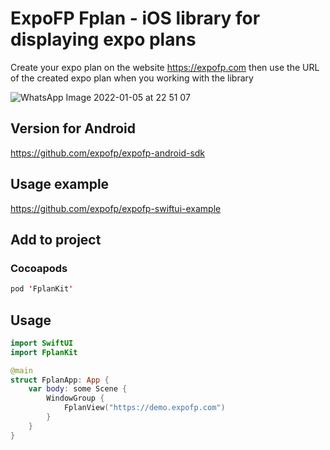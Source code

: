 # ExpoFP Fplan - iOS library for displaying expo plans

Create your expo plan on the website https://expofp.com then use the URL of the created expo plan when you working with the library

![WhatsApp Image 2022-01-05 at 22 51 07](https://user-images.githubusercontent.com/60826376/148282339-c53466a3-4b65-42ba-ba12-54156f77497f.jpeg)

## Version for Android

https://github.com/expofp/expofp-android-sdk

## Usage example

https://github.com/expofp/expofp-swiftui-example

## Add to project

### Cocoapods

```swift
pod 'FplanKit'
```

## Usage

```swift
import SwiftUI
import FplanKit

@main
struct FplanApp: App {
    var body: some Scene {
        WindowGroup {
            FplanView("https://demo.expofp.com")
        }
    }
}
```
